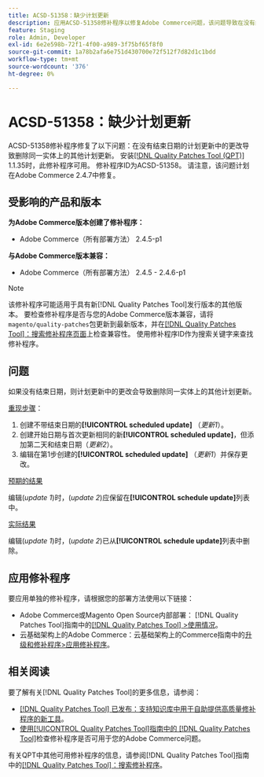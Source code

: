 ```yaml
---
title: ACSD-51358：缺少计划更新
description: 应用ACSD-51358修补程序以修复Adobe Commerce问题，该问题导致在没有结束日期的情况下对计划更新所做的更改删除同一实体上的其他计划更新。
feature: Staging
role: Admin, Developer
exl-id: 6e2e598b-72f1-4f00-a989-3f75bf65f8f0
source-git-commit: 1a78b2afa6e751d430700e72f512f7d82d1c1bdd
workflow-type: tm+mt
source-wordcount: '376'
ht-degree: 0%

---
```


# ACSD-51358：缺少计划更新

ACSD-51358修补程序修复了以下问题：在没有结束日期的计划更新中的更改导致删除同一实体上的其他计划更新。 安装[[!DNL Quality Patches Tool (QPT)]](https://experienceleague.adobe.com/zh-hans/docs/commerce-knowledge-base/kb/announcements/commerce-announcements/magento-quality-patches-released-new-tool-to-self-serve-quality-patches) 1.1.35时，此修补程序可用。 修补程序ID为ACSD-51358。 请注意，该问题计划在Adobe Commerce 2.4.7中修复。

## 受影响的产品和版本

**为Adobe Commerce版本创建了修补程序：**

* Adobe Commerce（所有部署方法） 2.4.5-p1

**与Adobe Commerce版本兼容：**

* Adobe Commerce（所有部署方法） 2.4.5 - 2.4.6-p1

>[!NOTE]
>
>该修补程序可能适用于具有新[!DNL Quality Patches Tool]发行版本的其他版本。 要检查修补程序是否与您的Adobe Commerce版本兼容，请将`magento/quality-patches`包更新到最新版本，并在[[!DNL Quality Patches Tool]：搜索修补程序页面](https://experienceleague.adobe.com/tools/commerce-quality-patches/index.html?lang=zh-Hans)上检查兼容性。 使用修补程序ID作为搜索关键字来查找修补程序。

## 问题

如果没有结束日期，则计划更新中的更改会导致删除同一实体上的其他计划更新。

<u>重现步骤</u>：

1. 创建不带结束日期的&#x200B;**[!UICONTROL scheduled update]** （*更新1*）。
1. 创建开始日期与首次更新相同的新&#x200B;**[!UICONTROL scheduled update]**，但添加第二天和结束日期（*更新2*）。
1. 编辑在第1步创建的&#x200B;**[!UICONTROL scheduled update]** （*更新1*）并保存更改。

<u>预期的结果</u>

编辑(*update 1*)时，(*update 2*)应保留在&#x200B;**[!UICONTROL schedule update]**&#x200B;列表中。

<u>实际结果</u>

编辑(*update 1*)时，(*update 2*)已从&#x200B;**[!UICONTROL schedule update]**&#x200B;列表中删除。

## 应用修补程序

要应用单独的修补程序，请根据您的部署方法使用以下链接：

* Adobe Commerce或Magento Open Source内部部署： [!DNL Quality Patches Tool]指南中的[[!DNL Quality Patches Tool] >使用情况](/help/tools/quality-patches-tool/usage.md)。
* 云基础架构上的Adobe Commerce：云基础架构上的Commerce指南中的[升级和修补程序>应用修补程序](https://experienceleague.adobe.com/docs/commerce-cloud-service/user-guide/develop/upgrade/apply-patches.html?lang=zh-Hans)。

## 相关阅读

要了解有关[!DNL Quality Patches Tool]的更多信息，请参阅：

* [[!DNL Quality Patches Tool] 已发布：支持知识库中用于自助提供高质量修补程序的新工具](https://experienceleague.adobe.com/zh-hans/docs/commerce-knowledge-base/kb/announcements/commerce-announcements/magento-quality-patches-released-new-tool-to-self-serve-quality-patches)。
* [使用[!UICONTROL Quality Patches Tool]指南中的 [!DNL Quality Patches Tool]](/help/tools/quality-patches-tool/patches-available-in-qpt/check-patch-for-magento-issue-with-magento-quality-patches.md)检查修补程序是否可用于您的Adobe Commerce问题。


有关QPT中其他可用修补程序的信息，请参阅[!DNL Quality Patches Tool]指南中的[[!DNL Quality Patches Tool]：搜索修补程序](<https://experienceleague.adobe.com/tools/commerce-quality-patches/index.html?lang=zh-Hans>)。
